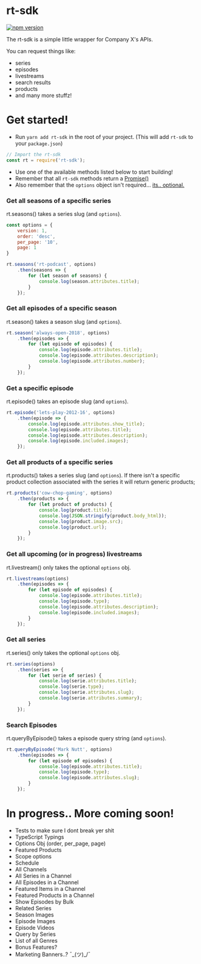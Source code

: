 # rt-sdk

[![npm version](https://badge.fury.io/js/rt-sdk.svg)](https://badge.fury.io/js/rt-sdk)

The rt-sdk is a simple little wrapper for Company X's APIs.

You can request things like:
- series
- episodes
- livestreams
- search results
- products
- and many more stuffz!

# Get started!
- Run `yarn add rt-sdk` in the root of your project. (This will add `rt-sdk` to your `package.json`)
```js
// Import the rt-sdk
const rt = require('rt-sdk');
```
- Use one of the available methods listed below to start building!
- Remember that all `rt-sdk` methods return a [Promise()](https://developers.google.com/web/fundamentals/primers/promises)
- Also remember that the `options` object isn't required... [its.. optional.](https://www.youtube.com/watch?v=LQ59UVFQJII)

### Get all seasons of a specific series
rt.seasons() takes a series slug (and `options`).
```js
const options = {
    version: 1,
    order: 'desc',
    per_page: '10',
    page: 1
}

rt.seasons('rt-podcast', options)
    .then(seasons => {
        for (let season of seasons) {
            console.log(season.attributes.title);
        }
    });
```

### Get all episodes of a specific season
rt.season() takes a season slug (and `options`).
```js
rt.season('always-open-2018', options)
    .then(episodes => {
        for (let episode of episodes) {
            console.log(episode.attributes.title);
            console.log(episode.attributes.description);
            console.log(episode.attributes.number);
        }
    });
```

### Get a specific episode
rt.episode() takes an episode slug (and `options`).
```js
rt.episode('lets-play-2012-16', options)
    .then(episode => {
        console.log(episode.attributes.show_title);
        console.log(episode.attributes.title); 
        console.log(episode.attributes.description);
        console.log(episode.included.images);
    });
```

### Get all products of a specific series
rt.products() takes a series slug (and `options`). If there isn't a specific product collection associated with the series it will return generic products;
```js
rt.products('cow-chop-gaming', options)
    .then(products => {
        for (let product of products) {
            console.log(product.title);
            console.log(JSON.stringify(product.body_html));
            console.log(product.image.src);
            console.log(product.url);
        }
    });
```

### Get all upcoming (or in progress) livestreams
rt.livestream() only takes the optional `options` obj.
```js
rt.livestreams(options)
    .then(episodes => {
        for (let episode of episodes) {
            console.log(episode.attributes.title); 
            console.log(episode.type); 
            console.log(episode.attributes.description);
            console.log(episode.included.images);
        }
    });
```

### Get all series
rt.series() only takes the optional `options` obj.
```js
rt.series(options)
    .then(series => {        
        for (let serie of series) {
            console.log(serie.attributes.title); 
            console.log(serie.type); 
            console.log(serie.attributes.slug);
            console.log(serie.attributes.summary);
        }
    });
```

### Search Episodes
rt.queryByEpisode() takes a episode query string (and `options`).
```js
rt.queryByEpisode('Mark Nutt', options)
    .then(episodes => {
        for (let episode of episodes) {
            console.log(episode.attributes.title); 
            console.log(episode.type); 
            console.log(episode.attributes.slug);
        }
    });
```

# In progress.. More coming soon!
- Tests to make sure I dont break yer shit
- TypeScript Typings
- Options Obj (order, per_page, page)
- Featured Products
- Scope options
- Schedule
- All Channels
- All Series in a Channel
- All Episodes in a Channel
- Featured Items in a Channel
- Featured Products in a Channel
- Show Episodes by Bulk
- Related Series
- Season Images
- Episode Images
- Episode Videos
- Query by Series
- List of all Genres
- Bonus Features?
- Marketing Banners..? ¯\_(ツ)_/¯ 

